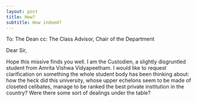 ```yaml
---
layout: post
title: How?
subtitle: How indeed?
---
```


To: The Dean
cc: The Class Advisor, Chair of the Department

Dear Sir,

Hope this missive finds you well. I am the Custodien, a slightly disgruntled student from Amrita Vishwa Vidyapeetham. I would like to request clarification on something the whole student body has been thinking about: how the heck did this university, whose upper echelons seem to be made of closeted celibates, manage to be ranked the best private institution in the country? Were there some sort of dealings under the table? 
